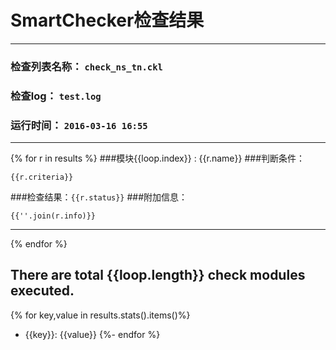 SmartChecker检查结果
=========================

----------------------------------------

### 检查列表名称：   `check_ns_tn.ckl`
###      检查log：   `test.log`
###     运行时间：   `2016-03-16 16:55`

------------------------------------------------------------
{% for r in results %}
###模块{{loop.index}} : {{r.name}}
###判断条件： 
```
{{r.criteria}}
```
###检查结果：`{{r.status}}`
###附加信息：
```
{{''.join(r.info)}}
```
------------------------------------------------------------
{% endfor %}


## There are total {{loop.length}} check modules executed.
{% for key,value in results.stats().items()%}
 * {{key}}: {{value}}
{%- endfor %}